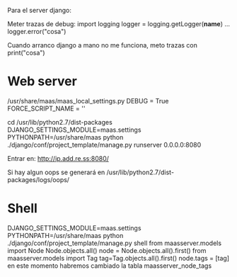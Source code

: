 Para el server django:

Meter trazas de debug:
import logging
logger = logging.getLogger(__name__)
...
logger.error("cosa")

Cuando arranco django a mano no me funciona, meto trazas con
print("cosa")



# Web server
/usr/share/maas/maas_local_settings.py
DEBUG = True
FORCE_SCRIPT_NAME = ''

cd /usr/lib/python2.7/dist-packages
DJANGO_SETTINGS_MODULE=maas.settings PYTHONPATH=/usr/share/maas python ./django/conf/project_template/manage.py runserver 0.0.0.0:8080

Entrar en:
http://ip.add.re.ss:8080/

Si hay algun oops se generará en
/usr/lib/python2.7/dist-packages/logs/oops/


# Shell
DJANGO_SETTINGS_MODULE=maas.settings PYTHONPATH=/usr/share/maas python ./django/conf/project_template/manage.py shell
from maasserver.models import Node
Node.objects.all()
node = Node.objects.all().first()
from maasserver.models import Tag
tag=Tag.objects.all().first()
node.tags = [tag]
  en este momento habremos cambiado la tabla maasserver_node_tags

